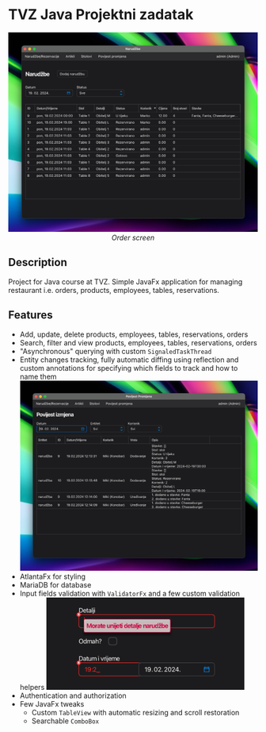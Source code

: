 # TVZ Java Projektni zadatak

<p align="center">
<img src=".github/sc.png">
<br>
<i>Order screen</i>
</p>

## Description

Project for Java course at TVZ. Simple JavaFx application for managing restaurant i.e. orders, products, employees,
tables, reservations.

## Features

- Add, update, delete products, employees, tables, reservations, orders
- Search, filter and view products, employees, tables, reservations, orders
- "Asynchronous" querying with custom `SignaledTaskThread`
- Entity changes tracking, fully automatic diffing using reflection and custom annotations for specifying which fields to track and how to name them
  <img src=".github/history.png" width="600px">
- AtlantaFx for styling
- MariaDB for database
- Input fields validation with `ValidatorFx` and a few custom validation helpers
  <img src=".github/validation.png" width="400px">
- Authentication and authorization
- Few JavaFx tweaks
  - Custom `TableView` with automatic resizing and scroll restoration
  - Searchable `ComboBox`
